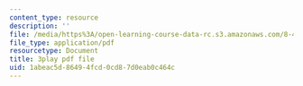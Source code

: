 ```yaml
---
content_type: resource
description: ''
file: /media/https%3A/open-learning-course-data-rc.s3.amazonaws.com/8-421-atomic-and-optical-physics-i-spring-2014/1abeac5d86494fcd0cd87d0eab0c464c_r70MEz4cZFc.pdf
file_type: application/pdf
resourcetype: Document
title: 3play pdf file
uid: 1abeac5d-8649-4fcd-0cd8-7d0eab0c464c
---
```

